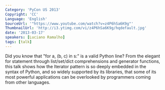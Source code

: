 ```yaml
---
Category: 'PyCon US 2013'
Copyright: 'CC'
Language: 'English'
SourceUrl: '"https://www.youtube.com/watch?v=z4P6hSa6K9g"'
ThumbnailUrl: 'http://i3.ytimg.com/vi/z4P6hSa6K9g/hqdefault.jpg'
date: '2013-03-17'
speakers: [Luciano Ramalho]
tags: [talk]
---
```

Did you know that "for a, (b, c) in s:" is a valid Python line? From the elegant for statement through list/set/dict comprehensions and generator functions, this talk shows how the Iterator pattern is so deeply embedded in the syntax of Python, and so widely supported by its libraries, that some of its most powerful applications can be overlooked by programmers coming from other languages.